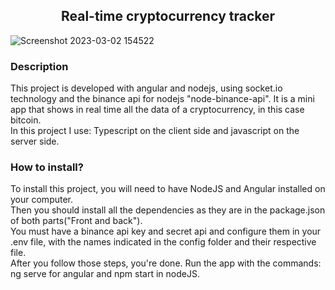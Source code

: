 <h2 align="center">Real-time cryptocurrency tracker</h2>

![Screenshot 2023-03-02 154522](https://user-images.githubusercontent.com/107947627/222605061-51775c83-3c59-40ff-8ca0-1fbf5da13e1d.png)


<h3>Description</h3>

<p>This project is developed with angular and nodejs, using socket.io technology and the binance api for nodejs "node-binance-api". It is a mini app that shows in real time all the data of a cryptocurrency, in this case bitcoin.
<br>
 In this project I use: Typescript on the client side and javascript on the server side.
</p>

<h3>How to install?</h3>
<p>To install this project, you will need to have NodeJS and Angular installed on your computer.
<br>
Then you should install all the dependencies as they are in the package.json of both parts("Front and back").
<br>
You must have a binance api key and secret api and configure them in your .env file, with the names indicated in the config folder and their respective file.
<br>
 After you follow those steps, you're done. Run the app with the commands: ng serve for angular and npm start in nodeJS.
</p>
